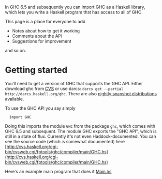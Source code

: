 
In GHC 6.5 and subsequently you can import GHC as a Haskell library, which lets you write a Haskell program that has access to all of GHC. 


This page is a place for everyone to add

- Notes about how to get it working
- Comments about the API
- Suggestions for improvement


and so on.

# Getting started


You'll need to get a version of GHC that supports the GHC API.  Either download ghc from [CVS](http://www.haskell.org/ghc/docs/latest/html/building/sec-cvs.html) or use darcs: `darcs get --partial http://darcs.haskell.org/ghc`.  There are also [nightly snapshot distributions](http://www.haskell.org/ghc/dist/current/dist) available.


To use the GHC API you say simply 

```wiki
  import GHC
```


Doing this imports the module `GHC` from the package `ghc`, which comes with GHC 6.5 and subsequent.  The module GHC exports the "GHC API", which is still in a state of flux.  Currently it's not even Haddock-documented.  You can see the source code (which is somewhat documented) here 
[http://cvs.haskell.org/cgi-bin/cvsweb.cgi/fptools/ghc/compiler/main/GHC.hs](http://cvs.haskell.org/cgi-bin/cvsweb.cgi/fptools/ghc/compiler/main/GHC.hs)



Here's an example main program that does it [Main.hs](/trac/ghc/attachment/wiki/UsingGhcAsLibrary/Main.hs)[](/trac/ghc/raw-attachment/wiki/UsingGhcAsLibrary/Main.hs)


